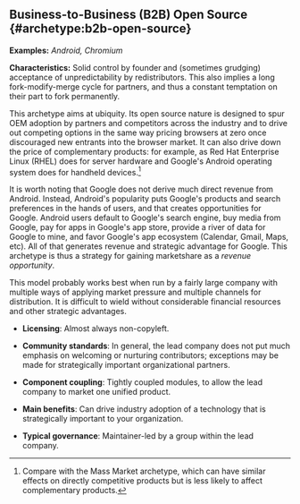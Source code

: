 Business-to-Business (B2B) Open Source {#archetype:b2b-open-source}
--------------------------------------

**Examples:** *Android, Chromium*

**Characteristics:** Solid control by founder and (sometimes grudging)
acceptance of unpredictability by redistributors. This also implies a
long fork-modify-merge cycle for partners, and thus a constant
temptation on their part to fork permanently.

This archetype aims at ubiquity. Its open source nature is designed to
spur OEM adoption by partners and competitors across the industry and to
drive out competing options in the same way pricing browsers at zero
once discouraged new entrants into the browser market. It can also drive
down the price of complementary products: for example, as Red Hat
Enterprise Linux (RHEL) does for server hardware and Google's Android
operating system does for handheld devices.[^1]

It is worth noting that Google does not derive much direct revenue from
Android. Instead, Android's popularity puts Google's products and search
preferences in the hands of users, and that creates opportunities for
Google. Android users default to Google's search engine, buy media from
Google, pay for apps in Google's app store, provide a river of data for
Google to mine, and favor Google's app ecosystem (Calendar, Gmail, Maps,
etc). All of that generates revenue and strategic advantage for Google.
This archetype is thus a strategy for gaining marketshare as a *revenue
opportunity*.

This model probably works best when run by a fairly large company with
multiple ways of applying market pressure and multiple channels for
distribution. It is difficult to wield without considerable financial
resources and other strategic advantages.

-   **Licensing**: Almost always non-copyleft.

-   **Community standards**: In general, the lead company does not put
    much emphasis on welcoming or nurturing contributors; exceptions may
    be made for strategically important organizational partners.

-   **Component coupling**: Tightly coupled modules, to allow the lead
    company to market one unified product.

-   **Main benefits**: Can drive industry adoption of a technology that
    is strategically important to your organization.

-   **Typical governance**: Maintainer-led by a group within the lead
    company.

[^1]: Compare with the Mass Market archetype, which can have similar
    effects on directly competitive products but is less likely to
    affect complementary products.
